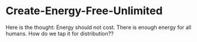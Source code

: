 Create-Energy-Free-Unlimited
============================

Here is the thought:  Energy should not cost. There is enough energy for all humans.  How do we tap it for distribution??